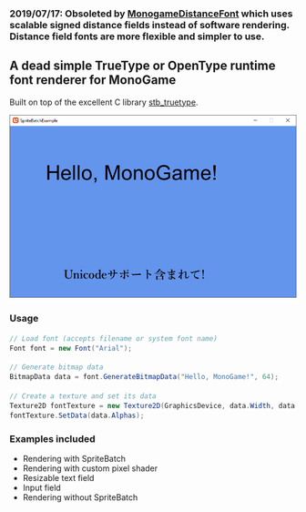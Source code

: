 ### 2019/07/17: Obsoleted by [MonogameDistanceFont](https://github.com/SometimesRain/MonogameDistanceFont) which uses scalable signed distance fields instead of software rendering. Distance field fonts are more flexible and simpler to use.

## A dead simple TrueType or OpenType runtime font renderer for MonoGame
Built on top of the excellent C library [stb_truetype](https://github.com/nothings/stb).

![](/Pictures/SpriteBatchExample.png)

### Usage

```C#
// Load font (accepts filename or system font name)
Font font = new Font("Arial");

// Generate bitmap data
BitmapData data = font.GenerateBitmapData("Hello, MonoGame!", 64);

// Create a texture and set its data
Texture2D fontTexture = new Texture2D(GraphicsDevice, data.Width, data.Height, false, SurfaceFormat.Alpha8);
fontTexture.SetData(data.Alphas);
```

### Examples included

* Rendering with SpriteBatch
* Rendering with custom pixel shader
* Resizable text field
* Input field
* Rendering without SpriteBatch
